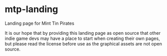 # mtp-landing
Landing page for Mint Tin Pirates

It is our hope that by providing this landing page as open source that other indie game devs may have a place to start when creating their own pages, but please read the license before use as the graphical assets are not open source.

